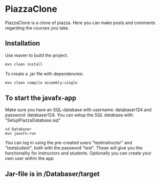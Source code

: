 # PiazzaClone

PiazzaClone is a clone of piazza. Here you can make posts and comments regarding the courses you take.

## Installation

Use maven to build the project.

```bash
mvn clean install
```

To create a .jar file with dependencies:

```bash
mvn clean compile assembly:single
```

## To start the javafx-app
Make sure you have an SQL-database with username: databaser124 and password: databaser124.
You can setup the SQL database with: "SetupPiazzaDatabase.sql"

```
cd Databaser
mvn javafx:run

```
You can log in using the pre-created users "testinstructor" and "teststudent", both with the password "test". These will give you the functionality for instructors and students. Optionally you can create your own user within the app.

## Jar-file is in /Databaser/target
